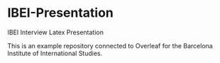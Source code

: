 # IBEI-Presentation
IBEI Interview Latex Presentation

This is an example repository connected to Overleaf for the Barcelona Institute of International Studies. 
